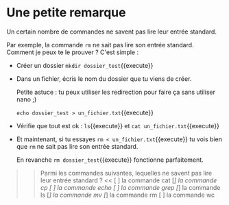 # Une petite remarque

Un certain nombre de commandes ne savent pas lire leur entrée standard.

Par exemple, la commande `rm` ne sait pas lire son entrée standard. Comment je peux te le prouver ?
C'est simple :

* Créer un dossier `mkdir dossier_test`{{execute}}

* Dans un fichier, écris le nom du dossier que tu viens de créer.

  Petite astuce : tu peux utiliser les redirection pour faire ça sans utiliser nano ;)
  
  `echo dossier_test > un_fichier.txt`{{execute}}

* Vérifie que tout est ok : `ls`{{execute}} et `cat un_fichier.txt`{{execute}}

* Et maintenant, si tu essayes `rm < un_fichier.txt`{{execute}} tu vois bien que `rm` ne sait pas lire son entrée standard.

  En revanche `rm dossier_test`{{execute}} fonctionne parfaitement.


>> Parmi les commandes suivantes, lequelles ne savent pas lire leur entrée standard ? <<
[ ] la commande cat
[*] la commande cp
[ ] la commande echo
[ ] la commande grep
[*] la commande ls
[*] la commande mv
[*] la commande rm
[ ] la commande wc


